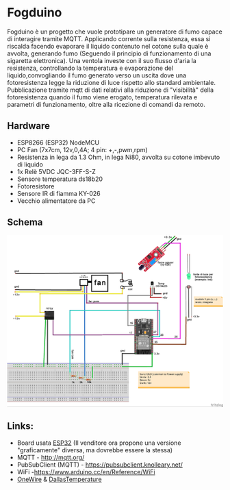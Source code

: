 # Fogduino

Fogduino è un progetto che vuole prototipare un generatore di fumo capace di interagire tramite MQTT. Applicando corrente sulla resistenza, essa si riscalda facendo evaporare il liquido contenuto nel cotone sulla quale è avvolta, generando fumo (Seguendo il principio di funzionamento di una sigaretta elettronica).
Una ventola investe con il suo flusso d'aria la resistenza, controllando la temperatura e evaporazione del liquido,convogliando il fumo generato verso un uscita dove una fotoresistenza legge la riduzione di luce rispetto allo standard ambientale.
Pubblicazione tramite mqtt di dati relativi alla riduzione di "visibilità" della fotoresistenza quando il fumo viene erogato, temperatura rilevata e parametri di funzionamento, oltre alla ricezione di comandi da remoto.


## Hardware

- ESP8266 (ESP32) NodeMCU
- PC Fan (7x7cm, 12v,0,4A; 4 pin: +,-,pwm,rpm)
- Resistenza in lega da 1.3 Ohm, in lega Ni80, avvolta su cotone imbevuto di liquido
- 1x Relè 5VDC JQC-3FF-S-Z 
- Sensore temperatura ds18b20
- Fotoresistore
- Sensore IR di fiamma KY-026
- Vecchio alimentatore da PC 

## Schema
![Disegno dello schema progetto](https://github.com/agandini/fogduino/blob/main/fogduino_bb.jpg?raw=true)


## Links:
  - Board usata [ESP32](https://www.amazon.it/AZDelivery-sviluppo-successivo-versione-compatibile/dp/B08BTQ57ZV/ref=sr_1_5?__mk_it_IT=%C3%85M%C3%85%C5%BD%C3%95%C3%91&crid=7S1HMAXV0GP4&dchild=1&keywords=esp32+azdelivery&qid=1616601484&sprefix=esp32+azd%2Caps%2C245&sr=8-5) (Il venditore ora propone una versione "graficamente" diversa, ma dovrebbe essere la stessa)
  - MQTT - http://mqtt.org/
  - PubSubClient (MQTT) - https://pubsubclient.knolleary.net/
  - WiFi -https://www.arduino.cc/en/Reference/WiFi
  - [OneWire](https://www.arduino.cc/reference/en/libraries/onewire/) & [DallasTemperature](https://www.arduinolibraries.info/libraries/dallas-temperature)
 
